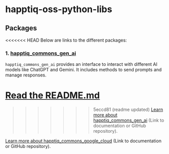 # happtiq-oss-python-libs

## Packages

<<<<<<< HEAD
Below are links to the different packages:

### 1. [happtiq_commons_gen_ai](https://pypi.org/project/happtiq_commons_gen_ai/)
`happtiq_commons_gen_ai` provides an interface to interact with different AI models like ChatGPT and Gemini. It includes methods to send prompts and manage responses.

[Read the README.md](https://github.com/happtiq/happtiq-oss-python-libs/blob/main/packages/happtiq_commons_gen_ai/README.md)
=======
>>>>>>> 5eccd81 (readme updated)
[Learn more about happtiq_commons_gen_ai](https://github.com/happtiq/happtiq-oss-python-libs/tree/main/packages/happtiq_commons_gen_ai) (Link to documentation or GitHub repository).

[Learn more about happtiq_commons_google_cloud](https://github.com/happtiq/happtiq-oss-python-libs/tree/main/packages/happtiq_commons_google_cloud) (Link to documentation or GitHub repository).
